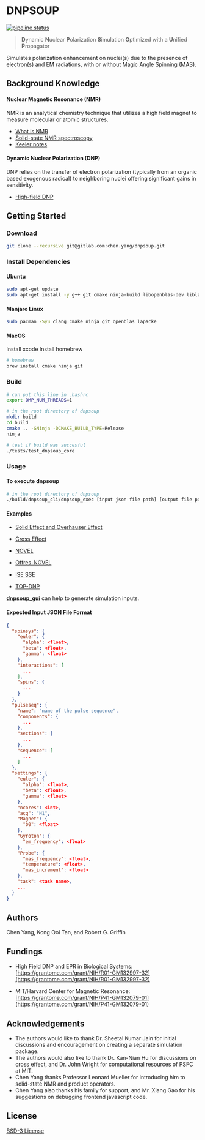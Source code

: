 # DNPSOUP

[![pipeline status](https://gitlab.com/chen.yang/dnpsoup/badges/master/pipeline.svg)](https://gitlab.com/chen.yang/dnpsoup/-/commits/master)

> **D**ynamic **N**uclear **P**olarization **S**imulation **O**ptimized with a **U**nified **P**ropagator

Simulates polarization enhancement on nuclei(s) due to the presence of electron(s) and EM radiations, with or without Magic Angle Spinning (MAS).


## Background Knowledge

#### Nuclear Magnetic Resonance (NMR)

NMR is an analytical chemistry technique that utilizes a high field magnet to measure molecular or atomic structures.
  - [What is NMR](http://chem.ch.huji.ac.il/nmr/whatisnmr/whatisnmr.htmlhttp://chem.ch.huji.ac.il/nmr/whatisnmr/whatisnmr.html)
  - [Solid-state NMR spectroscopy](https://www.nature.com/articles/s43586-020-00002-1)
  - [Keeler notes](http://www-keeler.ch.cam.ac.uk/lectures/)


#### Dynamic Nuclear Polarization (DNP)

DNP relies on the transfer of electron polarization (typically from an organic based exogenous radical) to neighboring nuclei offering significant gains in sensitivity.

  - [High-field DNP](https://griffingroup.mit.edu/high-field-dnp#overlay-context=research/nmr-methodology)

## Getting Started

### Download

``` bash
git clone --recursive git@gitlab.com:chen.yang/dnpsoup.git
```


### Install Dependencies

#### Ubuntu

``` bash
sudo apt-get update
sudo apt-get install -y g++ git cmake ninja-build libopenblas-dev liblapacke-dev libpthread-stubs0-dev gfortran libatlas-base-dev
```

#### Manjaro Linux

```bash
sudo pacman -Syu clang cmake ninja git openblas lapacke
```

#### MacOS

Install xcode
Install homebrew

```bash
# homebrew
brew install cmake ninja git
```

### Build

```bash
# can put this line in .bashrc
export OMP_NUM_THREADS=1

# in the root directory of dnpsoup
mkdir build
cd build
cmake .. -GNinja -DCMAKE_BUILD_TYPE=Release
ninja

# test if build was succesful
./tests/test_dnpsoup_core
```

### Usage

#### To execute dnpsoup

``` bash
# in the root directory of dnpsoup
./build/dnpsoup_cli/dnpsoup_exec [input json file path] [output file path]
```

#### Examples

+ [Solid Effect and Overhauser Effect](./examples/01_solid_effect_and_overhauser_effect/se_oe_visualization.ipynb)

+ [Cross Effect](./examples/02_cross_effect/ce_visualization.ipynb)

+ [NOVEL]()

+ [Offres-NOVEL]()

+ [ISE SSE]()

+ [TOP-DNP](./examples/06_top_dnp/top_dnp_visualization.ipynb)


**[dnpsoup_gui](https://github.com/cyang019/dnpsoup_gui)** can help to generate simulation inputs.


#### Expected Input JSON File Format

```json
{
  "spinsys": {
    "euler": {
      "alpha": <float>,
      "beta": <float>,
      "gamma": <float>
    },
    "interactions": [
      ...
    ],
    "spins": {
      ...
    }
  },
  "pulseseq": {
    "name": "name of the pulse sequence",
    "components": {
      ...
    },
    "sections": {
      ...
    },
    "sequence": [
      ...
    ]
  },
  "settings": {
    "euler": {
      "alpha": <float>,
      "beta": <float>,
      "gamma": <float>
    },
    "ncores": <int>,
    "acq": "H1",
    "Magnet": {
      "b0": <float>
    },
    "Gyroton": {
      "em_frequency": <float>
    },
    "Probe": {
      "mas_frequency": <float>,
      "temperature": <float>,
      "mas_increment": <float>
    },
    "task": <task name>,
    ...
  }
}
```


## Authors
Chen Yang, Kong Ooi Tan, and Robert G. Griffin

## Fundings

+ High Field DNP and EPR in Biological Systems:
  [https://grantome.com/grant/NIH/R01-GM132997-32](https://grantome.com/grant/NIH/R01-GM132997-32)

+ MIT/Harvard Center for Magnetic Resonance:
  [https://grantome.com/grant/NIH/P41-GM132079-01](https://grantome.com/grant/NIH/P41-GM132079-01)


## Acknowledgements
- The authors would like to thank Dr. Sheetal Kumar Jain for initial discussions and encouragement on creating a separate simulation package.
- The authors would also like to thank Dr. Kan-Nian Hu for discussions on cross effect, and Dr. John Wright for computational resources of PSFC at MIT. 
- Chen Yang thanks Professor Leonard Mueller for introducing him to solid-state NMR and product operators. 
- Chen Yang also thanks his family for support, and Mr. Xiang Gao for his suggestions on debugging frontend javascript code.


## License

[BSD-3 License](./LICENSE)

